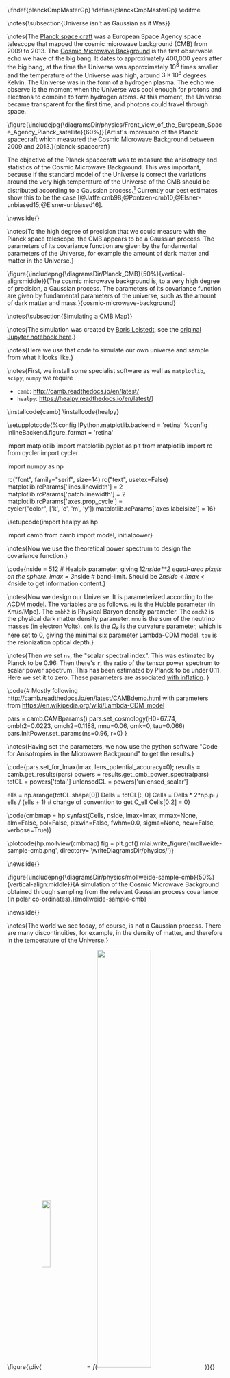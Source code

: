\ifndef{planckCmpMasterGp}
\define{planckCmpMasterGp}
\editme

\notes{\subsection{Universe isn't as Gaussian as it Was}}

\notes{The [Planck space craft](https://en.wikipedia.org/wiki/Planck_(spacecraft)) was a European Space Agency space telescope that mapped the cosmic microwave background (CMB) from 2009 to 2013. The [Cosmic Microwave Background](https://en.wikipedia.org/wiki/Cosmic_microwave_background) is the first observable echo we have of the big bang. It dates to approximately 400,000 years after the big bang, at the time the Universe was approximately $10^8$ times smaller and the temperature of the Universe was high, around $3 \times 10^8$ degrees Kelvin. The Universe was in the form of a hydrogen plasma. The echo we observe is the moment when the Universe was cool enough for protons and electrons to combine to form hydrogen atoms. At this moment, the Universe became transparent for the first time, and photons could travel through space.

\figure{\includejpg{\diagramsDir/physics/Front_view_of_the_European_Space_Agency_Planck_satellite}{60%}}{Artist's impression of the Planck spacecraft which measured the Cosmic Microwave Background between 2009 and 2013.}{planck-spacecraft}

The objective of the Planck spacecraft was to measure the anisotropy and statistics of the Cosmic Microwave Background. This was important, because if the standard model of the Universe is correct the variations around the very high temperature of the Universe of the CMB should be distributed according to a Gaussian process.[^kyle-cranmer] Currently our best estimates show this to be the case [@Jaffe:cmb98;@Pontzen-cmb10;@Elsner-unbiased15;@Elsner-unbiased16].


[^kyle-cranmer]: Most of my understanding of this is taken from conversations with Kyle Cranmer, a physicist who makes extensive use of machine learning methods in his work. See e.g. @Mishra-Sharma-semi-parametric20 from Kyle and Siddharth Mishra-Sharma. Of course, any errors in the above text are mine and do not stem from Kyle.}

\newslide{}

\notes{To the high degree of precision that we could measure with the Planck space telescope, the CMB appears to be a Gaussian process. The parameters of its covariance function are given by the fundamental parameters of the Universe, for example the amount of dark matter and matter in the Universe.}

\figure{\includepng{\diagramsDir/Planck_CMB}{50%}{vertical-align:middle}}{The cosmic microwave background is, to a very high degree of precision, a Gaussian process. The parameters of its covariance function are given by fundamental parameters of the universe, such as the amount of dark matter and mass.}{cosmic-microwave-background}

\notes{\subsection{Simulating a CMB Map}}

\notes{The simulation was created by [Boris Leistedt](https://ixkael.github.io/), see the [original Jupyter notebook here](https://github.com/ixkael/Prob-tools/blob/master/notebooks/The%20CMB%20as%20a%20Gaussian%20Process.ipynb).}

\notes{Here we use that code to simulate our own universe and sample from what it looks like.}

\notes{First, we install some specialist software as well as `matplotlib`, `scipy`, `numpy` we require

- `camb`: <http://camb.readthedocs.io/en/latest/>
- `healpy`: <https://healpy.readthedocs.io/en/latest/>}

\installcode{camb}
\installcode{healpy}

\setupplotcode{%config IPython.matplotlib.backend = 'retina'
%config InlineBackend.figure_format = 'retina'

import matplotlib
import matplotlib.pyplot as plt
from matplotlib import rc
from cycler import cycler

import numpy as np

rc("font", family="serif", size=14)
rc("text", usetex=False)
matplotlib.rcParams['lines.linewidth'] = 2
matplotlib.rcParams['patch.linewidth'] = 2
matplotlib.rcParams['axes.prop_cycle'] =\
    cycler("color", ['k', 'c', 'm', 'y'])
matplotlib.rcParams['axes.labelsize'] = 16}

\setupcode{import healpy as hp

import camb
from camb import model, initialpower}

\notes{Now we use the theoretical power spectrum to design the covariance function.}

\code{nside = 512  # Healpix parameter, giving 12*nside**2 equal-area pixels on the sphere.
lmax = 3*nside # band-limit. Should be 2*nside < lmax < 4*nside to get information content.}

\notes{Now we design our Universe. It is parameterized according to the [$\Lambda$CDM model](https://en.wikipedia.org/wiki/Lambda-CDM_model). The variables are as follows. `H0` is the Hubble parameter (in Km/s/Mpc). The `ombh2` is Physical Baryon density parameter. The `omch2` is the physical dark matter density parameter. `mnu` is the sum of the neutrino masses (in electron Volts). `omk` is the $\Omega_k$ is the curvature parameter, which is here set to 0, giving the minimal six parameter Lambda-CDM model. `tau` is the reionization optical depth.}

\notes{Then we set `ns`, the "scalar spectral index". This was estimated by Planck to be 0.96. Then there's `r`, the ratio of the tensor power spectrum to scalar power spectrum. This has been estimated by Planck to be under 0.11. Here we set it to zero. These parameters are associated [with inflation](https://en.wikipedia.org/wiki/Primordial_fluctuations). }

\code{# Mostly following http://camb.readthedocs.io/en/latest/CAMBdemo.html with parameters from https://en.wikipedia.org/wiki/Lambda-CDM_model

pars = camb.CAMBparams()
pars.set_cosmology(H0=67.74, ombh2=0.0223, omch2=0.1188, mnu=0.06, omk=0, tau=0.066)
pars.InitPower.set_params(ns=0.96, r=0)
}

\notes{Having set the parameters, we now use the python software "Code for Anisotropies in the Microwave Background" to get the results.}

\code{pars.set_for_lmax(lmax, lens_potential_accuracy=0);
results = camb.get_results(pars)
powers = results.get_cmb_power_spectra(pars)
totCL = powers['total']
unlensedCL = powers['unlensed_scalar']

ells = np.arange(totCL.shape[0])
Dells = totCL[:, 0]
Cells = Dells * 2*np.pi / ells / (ells + 1)  # change of convention to get C_ell
Cells[0:2] = 0}



\code{cmbmap = hp.synfast(Cells, nside, 
                 lmax=lmax, mmax=None, alm=False, pol=False, 
                 pixwin=False, fwhm=0.0, sigma=None, new=False, verbose=True)}
				 
\plotcode{hp.mollview(cmbmap)
fig = plt.gcf()
mlai.write_figure('mollweide-sample-cmb.png',
                  directory='\writeDiagramsDir/physics/')}

\newslide{}

\figure{\includepng{\diagramsDir/physics/mollweide-sample-cmb}{50%}{vertical-align:middle}}{A simulation of the Cosmic Microwave Background obtained through sampling from the relevant Gaussian process covariance (in polar co-ordinates).}{mollweide-sample-cmb}


\newslide{}

\notes{The world we see today, of course, is not a Gaussian process. There are many discontinuities, for example, in the density of matter, and therefore in the temperature of the Universe.}


\figure{\div{<img src="\diagramsDir/earth_PNG37.png" width="20%" style="display:inline-block;background:none;vertical-align:middle;border:none;box-shadow:none;">$=f\Bigg($<img src="\diagramsDir/Planck_CMB.png"  width="50%" style="display:inline-block;background:none;vertical-align:middle;border:none;box-shadow:none;">$\Bigg)$}{}{fontsize:120px;vertical-align:middle}}{What we observe today is some non-linear function of the cosmic microwave background.}{modern-universe-non-linear-function}

\notes{We can think of today's observed Universe, though, as a being a consequence of those temperature fluctuations in the CMB. Those fluctuations are only order $10^{-6}$ of the scale of the overall temperature of the Universe. But minor fluctuations in that density are what triggered the pattern of formation of the Galaxies. They determined how stars formed and created the elements that are the building blocks of our Earth [@Vogelsberger-cosmological20].}


\endif

